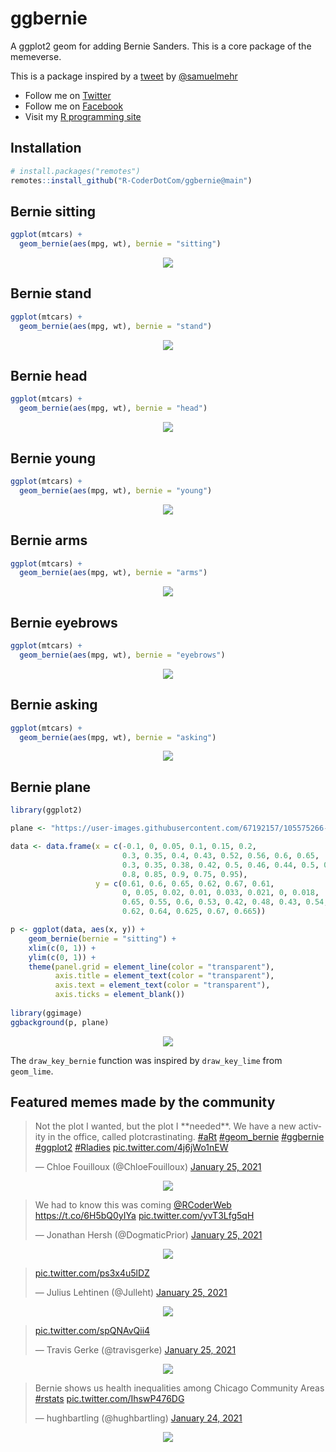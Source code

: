 # ggbernie
A ggplot2 geom for adding Bernie Sanders. This is a core package of the memeverse.

This is a package inspired by a [tweet](https://twitter.com/samuelmehr/status/1352348108013895693) by [@samuelmehr](https://twitter.com/samuelmehr)

+ Follow me on [Twitter](https://twitter.com/RCoderWeb)
+ Follow me on [Facebook](https://www.facebook.com/RCODERweb)
+ Visit my [R programming site](https://r-coder.com/)


## Installation
```r
# install.packages("remotes")
remotes::install_github("R-CoderDotCom/ggbernie@main")
```

## Bernie sitting
```r
ggplot(mtcars) +
  geom_bernie(aes(mpg, wt), bernie = "sitting")
```
<p align="center">
 <img src="https://user-images.githubusercontent.com/67192157/105496237-80897b00-5cbd-11eb-996a-b77e89011b31.png">
</p>


## Bernie stand

```r
ggplot(mtcars) +
  geom_bernie(aes(mpg, wt), bernie = "stand")
```

<p align="center">
 <img src="https://user-images.githubusercontent.com/67192157/105496133-5cc63500-5cbd-11eb-8343-aae625f2ca21.png">
</p>



## Bernie head

```r
ggplot(mtcars) +
  geom_bernie(aes(mpg, wt), bernie = "head")
```

<p align="center">
 <img src="https://user-images.githubusercontent.com/67192157/105522490-9d35ab00-5cdd-11eb-94a5-6cfc48e5ed04.png">
</p>


## Bernie young

```r
ggplot(mtcars) +
  geom_bernie(aes(mpg, wt), bernie = "young")
```

<p align="center">
 <img src="https://user-images.githubusercontent.com/67192157/105522466-9149e900-5cdd-11eb-9661-5faa3fcf810b.png">
</p>


## Bernie arms

```r
ggplot(mtcars) +
  geom_bernie(aes(mpg, wt), bernie = "arms")
```

<p align="center">
 <img src="https://user-images.githubusercontent.com/67192157/105522421-8000dc80-5cdd-11eb-83b9-6c5c38627ae2.png">
</p>


## Bernie eyebrows

```r
ggplot(mtcars) +
  geom_bernie(aes(mpg, wt), bernie = "eyebrows")
```

<p align="center">
 <img src="https://user-images.githubusercontent.com/67192157/105522372-711a2a00-5cdd-11eb-9b15-c490bbf1f5ad.png">
</p>


## Bernie asking

```r
ggplot(mtcars) +
  geom_bernie(aes(mpg, wt), bernie = "asking")
```

<p align="center">
 <img src="https://user-images.githubusercontent.com/67192157/105522716-dec65600-5cdd-11eb-844f-62b530bdd8ea.png">
</p>


## Bernie plane
```r
library(ggplot2)

plane <- "https://user-images.githubusercontent.com/67192157/105575266-b173b980-5d6a-11eb-90e3-a7ddea0fe52b.png"

data <- data.frame(x = c(-0.1, 0, 0.05, 0.1, 0.15, 0.2,
                         0.3, 0.35, 0.4, 0.43, 0.52, 0.56, 0.6, 0.65,
                         0.3, 0.35, 0.38, 0.42, 0.5, 0.46, 0.44, 0.5, 0.51, 0.45, 0.6, 0.56, 0.63,
                         0.8, 0.85, 0.9, 0.75, 0.95),
                   y = c(0.61, 0.6, 0.65, 0.62, 0.67, 0.61,
                         0, 0.05, 0.02, 0.01, 0.033, 0.021, 0, 0.018,
                         0.65, 0.55, 0.6, 0.53, 0.42, 0.48, 0.43, 0.54, 0.6, 0.58, 0.55, 0.57, 0.65,
                         0.62, 0.64, 0.625, 0.67, 0.665))

p <- ggplot(data, aes(x, y)) +
    geom_bernie(bernie = "sitting") +
    xlim(c(0, 1)) +
    ylim(c(0, 1)) + 
    theme(panel.grid = element_line(color = "transparent"),
          axis.title = element_text(color = "transparent"),
          axis.text = element_text(color = "transparent"),
          axis.ticks = element_blank())
   
library(ggimage)
ggbackground(p, plane)
```

<p align="center">
 <img src="https://user-images.githubusercontent.com/67192157/105576624-59da4b80-5d74-11eb-9bf7-e3f73c9aebd6.png">
</p>


The `draw_key_bernie` function was inspired by `draw_key_lime` from `geom_lime`.



## Featured memes made by the community

<blockquote class="twitter-tweet"><p lang="en" dir="ltr">Not the plot I wanted, but the plot I **needed**. We have a new activity in the office, called plotcrastinating. <a href="https://twitter.com/hashtag/aRt?src=hash&amp;ref_src=twsrc%5Etfw">#aRt</a> <a href="https://twitter.com/hashtag/geom_bernie?src=hash&amp;ref_src=twsrc%5Etfw">#geom_bernie</a> <a href="https://twitter.com/hashtag/ggbernie?src=hash&amp;ref_src=twsrc%5Etfw">#ggbernie</a> <a href="https://twitter.com/hashtag/ggplot2?src=hash&amp;ref_src=twsrc%5Etfw">#ggplot2</a> <a href="https://twitter.com/hashtag/Rladies?src=hash&amp;ref_src=twsrc%5Etfw">#Rladies</a> <a href="https://t.co/4j6jWo1nEW">pic.twitter.com/4j6jWo1nEW</a></p>&mdash; Chloe Fouilloux (@ChloeFouilloux) <a href="https://twitter.com/ChloeFouilloux/status/1353694206221578241?ref_src=twsrc%5Etfw">January 25, 2021</a></blockquote>

<p align="center">
 <img src="https://user-images.githubusercontent.com/67192157/105769340-f7dd3a00-5f5d-11eb-9a25-942a5ed8444f.png">
</p>





<blockquote class="twitter-tweet"><p lang="en" dir="ltr">We had to know this was coming <a href="https://twitter.com/RCoderWeb?ref_src=twsrc%5Etfw">@RCoderWeb</a> <a href="https://t.co/6H5bQ0yIYa">https://t.co/6H5bQ0yIYa</a> <a href="https://t.co/yvT3Lfg5qH">pic.twitter.com/yvT3Lfg5qH</a></p>&mdash; Jonathan Hersh (@DogmaticPrior) <a href="https://twitter.com/DogmaticPrior/status/1353598291993190400?ref_src=twsrc%5Etfw">January 25, 2021</a></blockquote>


<p align="center">
 <img src="https://user-images.githubusercontent.com/67192157/105769778-a1bcc680-5f5e-11eb-9c43-31b813a42747.gif">
</p>




<blockquote class="twitter-tweet"><p lang="und" dir="ltr"><a href="https://t.co/ps3x4u5lDZ">pic.twitter.com/ps3x4u5lDZ</a></p>&mdash; Julius Lehtinen (@Julleht) <a href="https://twitter.com/Julleht/status/1353773011233603584?ref_src=twsrc%5Etfw">January 25, 2021</a></blockquote> 



<p align="center">
 <img src="https://user-images.githubusercontent.com/67192157/105770010-f8c29b80-5f5e-11eb-9824-218bc2c2fda7.png">
</p>


<blockquote class="twitter-tweet"><p lang="und" dir="ltr"><a href="https://t.co/spQNAvQii4">pic.twitter.com/spQNAvQii4</a></p>&mdash; Travis Gerke (@travisgerke) <a href="https://twitter.com/travisgerke/status/1353807894362411009?ref_src=twsrc%5Etfw">January 25, 2021</a></blockquote>

<p align="center">
 <img src="https://user-images.githubusercontent.com/67192157/105770121-1263e300-5f5f-11eb-8b32-9a2f64cef412.png">
</p>




<blockquote class="twitter-tweet"><p lang="en" dir="ltr">Bernie shows us health inequalities among Chicago Community Areas <a href="https://twitter.com/hashtag/rstats?src=hash&amp;ref_src=twsrc%5Etfw">#rstats</a> <a href="https://t.co/IhswP476DG">pic.twitter.com/IhswP476DG</a></p>&mdash; hughbartling (@hughbartling) <a href="https://twitter.com/hughbartling/status/1353462290142519296?ref_src=twsrc%5Etfw">January 24, 2021</a></blockquote>


<p align="center">
 <img src="https://user-images.githubusercontent.com/67192157/105770301-4b03bc80-5f5f-11eb-8984-2b78ebc171c0.png">
</p>



